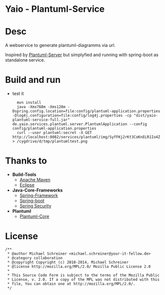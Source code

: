 Yaio - Plantuml-Service
=====================

# Desc
A webservice to generate plantuml-diagramms via url.

Inspired by [Plantuml-Server](https://github.com/plantuml/plantuml-server) but simplyfied and running with spring-boot as standalone service. 

# Build and run
- test it

        mvn install
        java -Xmx768m -Xms128m -Dspring.config.location=file:config/plantuml-application.properties -Dlog4j.configuration=file:config/log4j.properties -cp "dist/yaio-plantuml-service-full.jar" de.yaio.services.plantuml.server.PlantumlApplication --config config/plantuml-application.properties
        curl --user plantuml:secret -X GET http://localhost:8082/services/plantuml/img/SyfFKj2rKt3CoKnELR1Io4ZDoSa70000 > /cygdrive/d/tmp/plantumltest.png

# Thanks to
- **Build-Tools**
    - [Apache Maven](https://github.com/apache/maven)
    - [Eclipse](http://eclipse.org/)
- **Java-Core-Frameworks**
    - [Spring-Framework](https://github.com/spring-projects/spring-framework)
    - [Spring-boot](https://github.com/spring-projects/spring-boot)
    - [Spring Security](https://github.com/spring-projects/spring-security)
- **Plantuml**
    - [Plantuml-Core](https://github.com/plantuml/plantuml)

# License
    /**
     * @author Michael Schreiner <michael.schreiner@your-it-fellow.de>
     * @category collaboration
     * @copyright Copyright (c) 2010-2014, Michael Schreiner
     * @license http://mozilla.org/MPL/2.0/ Mozilla Public License 2.0
     *
     * This Source Code Form is subject to the terms of the Mozilla Public
     * License, v. 2.0. If a copy of the MPL was not distributed with this
     * file, You can obtain one at http://mozilla.org/MPL/2.0/.
     */
